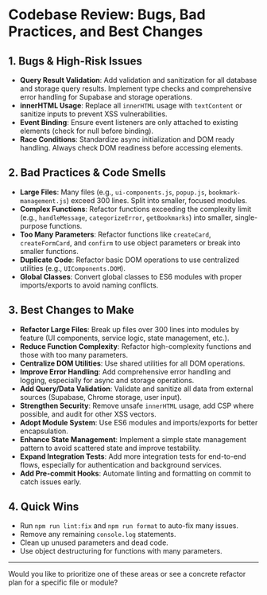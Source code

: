 # Codebase Review: Bugs, Bad Practices, and Best Changes

## 1. Bugs & High-Risk Issues
- **Query Result Validation**: Add validation and sanitization for all database and storage query results. Implement type checks and comprehensive error handling for Supabase and storage operations.
- **innerHTML Usage**: Replace all `innerHTML` usage with `textContent` or sanitize inputs to prevent XSS vulnerabilities.
- **Event Binding**: Ensure event listeners are only attached to existing elements (check for null before binding).
- **Race Conditions**: Standardize async initialization and DOM ready handling. Always check DOM readiness before accessing elements.

## 2. Bad Practices & Code Smells
- **Large Files**: Many files (e.g., `ui-components.js`, `popup.js`, `bookmark-management.js`) exceed 300 lines. Split into smaller, focused modules.
- **Complex Functions**: Refactor functions exceeding the complexity limit (e.g., `handleMessage`, `categorizeError`, `getBookmarks`) into smaller, single-purpose functions.
- **Too Many Parameters**: Refactor functions like `createCard`, `createFormCard`, and `confirm` to use object parameters or break into smaller functions.
- **Duplicate Code**: Refactor basic DOM operations to use centralized utilities (e.g., `UIComponents.DOM`).
- **Global Classes**: Convert global classes to ES6 modules with proper imports/exports to avoid naming conflicts.

## 3. Best Changes to Make
- **Refactor Large Files**: Break up files over 300 lines into modules by feature (UI components, service logic, state management, etc.).
- **Reduce Function Complexity**: Refactor high-complexity functions and those with too many parameters.
- **Centralize DOM Utilities**: Use shared utilities for all DOM operations.
- **Improve Error Handling**: Add comprehensive error handling and logging, especially for async and storage operations.
- **Add Query/Data Validation**: Validate and sanitize all data from external sources (Supabase, Chrome storage, user input).
- **Strengthen Security**: Remove unsafe `innerHTML` usage, add CSP where possible, and audit for other XSS vectors.
- **Adopt Module System**: Use ES6 modules and imports/exports for better encapsulation.
- **Enhance State Management**: Implement a simple state management pattern to avoid scattered state and improve testability.
- **Expand Integration Tests**: Add more integration tests for end-to-end flows, especially for authentication and background services.
- **Add Pre-commit Hooks**: Automate linting and formatting on commit to catch issues early.

## 4. Quick Wins
- Run `npm run lint:fix` and `npm run format` to auto-fix many issues.
- Remove any remaining `console.log` statements.
- Clean up unused parameters and dead code.
- Use object destructuring for functions with many parameters.

---

Would you like to prioritize one of these areas or see a concrete refactor plan for a specific file or module?
